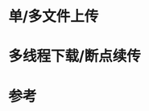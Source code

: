 # 单/多文件上传

# 多线程下载/断点续传



# 参考
[^1]: [Golang multipart 文件上传](https://hackthedeveloper.com/golang-multipart-file-upload-using-form-file/)
[^2]: [多线程下载和断点续传](https://zh.mojotv.cn/go/go-range-download.html)